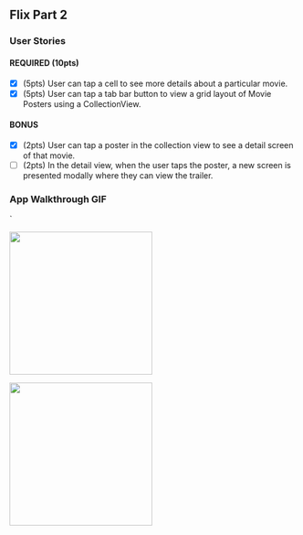 

## Flix Part 2

### User Stories

#### REQUIRED (10pts)
- [x] (5pts) User can tap a cell to see more details about a particular movie.
- [x] (5pts) User can tap a tab bar button to view a grid layout of Movie Posters using a CollectionView.

#### BONUS
- [x] (2pts) User can tap a poster in the collection view to see a detail screen of that movie.
- [ ] (2pts) In the detail view, when the user taps the poster, a new screen is presented modally where they can view the trailer.

### App Walkthrough GIF
`

<img src="https://i.giphy.com/media/DBK6xoBqS2PTj85Ll0/giphy.webp" width=250><br>

<img src="https://i.giphy.com/media/UyCJDdLD9AnV7qB4jR/giphy.mp4" width=250><br>
### 
